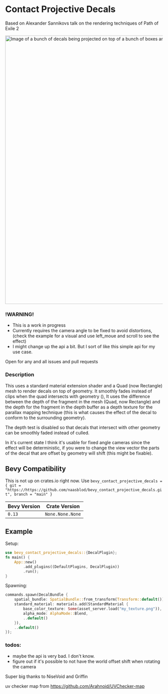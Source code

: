 # Contact Projective Decals
Based on Alexander Sannikovs talk on the rendering techniques of Path of Exile 2

<img width="856" alt="Image of a bunch of decals being projected on top of a bunch of boxes and stuff" src="https://github.com/naasblod/bevy_decal_lab/assets/51246882/85b17493-2428-41a1-9b54-83bf192fdc0a">

### !WARNING!
* This is a work in progress
* Currently requires the camera angle to be fixed to avoid distortions, (check the example for a visual and use left_moue and scroll to see the effect)
* I might change up the api a bit. But I sort of like this simple api for my use case.

Open for any and all issues and pull requests

### Description
This uses a standard material extension shader and a Quad (now Rectangle) mesh to render decals on top of geometry. It smoothly fades instead of clips when the quad intersects with geometry (), It uses the difference between the depth of the fragment in the mesh (Quad, now Rectangle) and the depth for the fragment in the depth buffer as a depth texture for the parallax mapping technique (this is what causes the effect of the decal to conform to the surrounding geometry).

The depth test is disabled so that decals that intersect with other geometry can be smoothly faded instead of culled.

In it's current state I think it's usable for fixed angle cameras since the effect will be deterministic, if you were to change the view vector the parts of the decal that are offset by geometry will shift (this might be fixable).

## Bevy Compatibility
This is not up on crates.io right now. Use 
`bevy_contact_projective_decals = { git = "https://https://github.com/naasblod/bevy_contact_projective_decals.git", branch = "main" }`

| Bevy Version | Crate Version |
|--------------|---------------|
| `0.13`       | `None.None.None`       |

## Example

Setup:
```rs
use bevy_contact_projective_decals::{DecalPlugin};
fn main() {
    App::new()
        .add_plugins((DefaultPlugins, DecalPlugin))
        .run();
}
```

Spawning:
```rs
commands.spawn(DecalBundle {
    spatial_bundle: SpatialBundle::from_transform(Transform::default()),
    standard_material: materials.add(StandardMaterial {
        base_color_texture: Some(asset_server.load("my_texture.png")),
        alpha_mode: AlphaMode::Blend,
        ..default()
    }),
    ..default()
});
```

### todos:
* maybe the api is very bad. I don't know.
* figure out if it's possible to not have the world offset shift when rotating the camera

Super big thanks to NiseVoid and Griffin

uv checker map from https://github.com/Arahnoid/UVChecker-map
